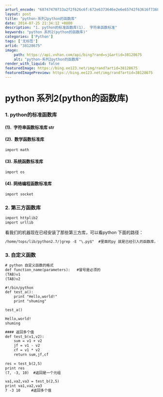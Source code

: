 ```yaml
---
arturl_encode: "68747470733a2f2f626c6f:672e6373646e2e6e65742f63616f7368756d696e675f353030:2f61727469636c652f64657461696c732f3338313238363735"
layout: post
title: "python-系列2python的函数库"
date: 2014-07-25 21:34:12 +0800
description: "1. python的标准函数库(1).  字符串函数标准"
keywords: "python 系列2(python的函数库)"
categories: ['Python']
tags: ['无标签']
artid: "38128675"
image:
    path: https://api.vvhan.com/api/bing?rand=sj&artid=38128675
    alt: "python-系列2python的函数库"
render_with_liquid: false
featuredImage: https://bing.ee123.net/img/rand?artid=38128675
featuredImagePreview: https://bing.ee123.net/img/rand?artid=38128675
---
```


# python 系列2(python的函数库)

### 1. python的标准函数库

#### (1).  字符串函数标准库 str

#### (2).  数学函数标准库

```html
import math
```

  

#### (3). 系统函数标准库

```html
import os
```

  

#### (4). 网络编程函数标准库

```html
import socket
```

  

### 2. 第三方函数库

```html
import httplib2
import urllib
```

  

看我们的机器现在已经安装了那些第三方库，可以看python 下面的路径：

```html
/home/tops/lib/python2.7/|grep -E "\.py$"  #里面的py 就是已经引入的函数库，包括第三方函数库
```

  
  

### 3. 自定义函数

```html
# python 自定义函数的格式
def function_name(parameters):   #冒号是必须的
(TAB)v1 
(TAB)v2

#!/bin/python
def test_a():
    print "Hello,world!"
    print "shuming"

test_a()

Hello,world!
shuming

#### 返回多个值
def test_b(v1,v2):
    sum = v1 + v2 
    jf = v1 - v2
    cf = v1 * v2
    return sum,jf,cf
        
res = test_b(2,5)
print res
(7, -3, 10)  #返回是一个元组

va1,va2,va3 = test_b(2,5)
print va1,va2,va3 
7 -3 10     #返回多个值

```